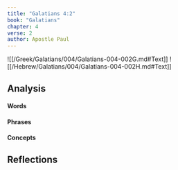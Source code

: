 ```yaml
---
title: "Galatians 4:2"
book: "Galatians"
chapter: 4
verse: 2
author: Apostle Paul
---
```

![[/Greek/Galatians/004/Galatians-004-002G.md#Text]]
![[/Hebrew/Galatians/004/Galatians-004-002H.md#Text]]

## Analysis

#### Words

#### Phrases

#### Concepts

## Reflections
